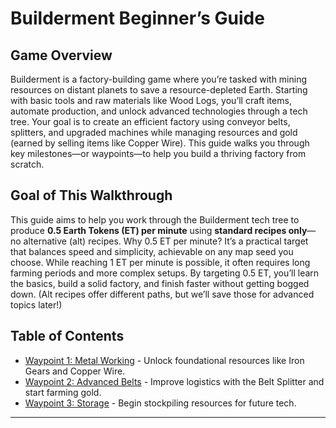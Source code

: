 # Builderment Beginner’s Guide

## Game Overview
Builderment is a factory-building game where you’re tasked with mining resources on distant planets to save a resource-depleted Earth. Starting with basic tools and raw materials like Wood Logs, you’ll craft items, automate production, and unlock advanced technologies through a tech tree. Your goal is to create an efficient factory using conveyor belts, splitters, and upgraded machines while managing resources and gold (earned by selling items like Copper Wire). This guide walks you through key milestones—or waypoints—to help you build a thriving factory from scratch.

## Goal of This Walkthrough
This guide aims to help you work through the Builderment tech tree to produce **0.5 Earth Tokens (ET) per minute** using **standard recipes only**—no alternative (alt) recipes. Why 0.5 ET per minute? It’s a practical target that balances speed and simplicity, achievable on any map seed you choose. While reaching 1 ET per minute is possible, it often requires long farming periods and more complex setups. By targeting 0.5 ET, you’ll learn the basics, build a solid factory, and finish faster without getting bogged down. (Alt recipes offer different paths, but we’ll save those for advanced topics later!)

## Table of Contents
- [Waypoint 1: Metal Working](waypoint1.md) - Unlock foundational resources like Iron Gears and Copper Wire.
- [Waypoint 2: Advanced Belts](waypoint2.md) - Improve logistics with the Belt Splitter and start farming gold.
- [Waypoint 3: Storage](waypoint3.md) - Begin stockpiling resources for future tech.

---